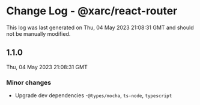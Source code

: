 # Change Log - @xarc/react-router

This log was last generated on Thu, 04 May 2023 21:08:31 GMT and should not be manually modified.

## 1.1.0
Thu, 04 May 2023 21:08:31 GMT

### Minor changes

- Upgrade dev dependencies -`@types/mocha`, `ts-node`, `typescript`

